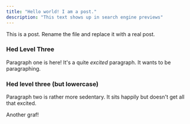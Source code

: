 ```yaml
---
title: "Hello world! I am a post."
description: "This text shows up in search engine previews"
---
```


This is a post. Rename the file and replace it with a real post.

<h3>Hed Level Three</h3>

Paragraph one is here! It's a quite *excited* paragraph. It wants to be paragraphing.

### Hed level three (but lowercase)

Paragraph two is rather more sedentary. It sits happily but doesn't get all that excited.

Another graf!
